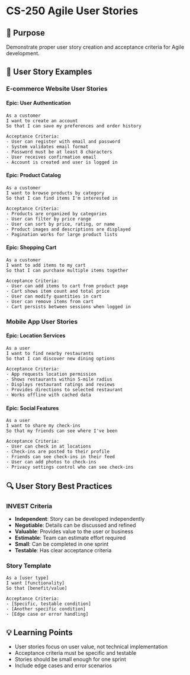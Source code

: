 # CS-250 Agile User Stories

## 🎯 Purpose
Demonstrate proper user story creation and acceptance criteria for Agile development.

## 📝 User Story Examples

### E-commerce Website User Stories

#### Epic: User Authentication
```
As a customer
I want to create an account
So that I can save my preferences and order history

Acceptance Criteria:
- User can register with email and password
- System validates email format
- Password must be at least 8 characters
- User receives confirmation email
- Account is created and user is logged in
```

#### Epic: Product Catalog
```
As a customer
I want to browse products by category
So that I can find items I'm interested in

Acceptance Criteria:
- Products are organized by categories
- User can filter by price range
- User can sort by price, rating, or name
- Product images and descriptions are displayed
- Pagination works for large product lists
```

#### Epic: Shopping Cart
```
As a customer
I want to add items to my cart
So that I can purchase multiple items together

Acceptance Criteria:
- User can add items to cart from product page
- Cart shows item count and total price
- User can modify quantities in cart
- User can remove items from cart
- Cart persists between sessions when logged in
```

### Mobile App User Stories

#### Epic: Location Services
```
As a user
I want to find nearby restaurants
So that I can discover new dining options

Acceptance Criteria:
- App requests location permission
- Shows restaurants within 5-mile radius
- Displays restaurant ratings and reviews
- Provides directions to selected restaurant
- Works offline with cached data
```

#### Epic: Social Features
```
As a user
I want to share my check-ins
So that my friends can see where I've been

Acceptance Criteria:
- User can check in at locations
- Check-ins are posted to their profile
- Friends can see check-ins in their feed
- User can add photos to check-ins
- Privacy settings control who can see check-ins
```

## 🔍 User Story Best Practices

### INVEST Criteria
- **Independent**: Story can be developed independently
- **Negotiable**: Details can be discussed and refined
- **Valuable**: Provides value to the user or business
- **Estimable**: Team can estimate effort required
- **Small**: Can be completed in one sprint
- **Testable**: Has clear acceptance criteria

### Story Template
```
As a [user type]
I want [functionality]
So that [benefit/value]

Acceptance Criteria:
- [Specific, testable condition]
- [Another specific condition]
- [Edge case or error handling]
```

## 💡 Learning Points
- User stories focus on user value, not technical implementation
- Acceptance criteria must be specific and testable
- Stories should be small enough for one sprint
- Include edge cases and error scenarios
